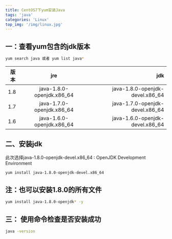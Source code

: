 ```yaml
---
title: CentOS7下yum安装Java
tags: 'java'
categories: 'Linux'
top_img: '/img/linux.jpg'
---
```


## 一：查看yum包含的jdk版本

``` bash
yum search java 或者 yum list java*
```


<table><thead><tr><th>版本</th><th align="center">jre</th><th align="right">jdk</th></tr></thead><tbody><tr><td>1.8</td><td align="center">java-1.8.0-openjdk.x86_64</td><td align="right">java-1.8.0-openjdk-devel.x86_64</td></tr><tr><td>1.7</td><td align="center">java-1.7.0-openjdk.x86_64</td><td align="right">java-1.7.0-openjdk-devel.x86_64</td></tr><tr><td>1.6</td><td align="center">java-1.6.0-openjdk.x86_64</td><td align="right">java-1.6.0-openjdk-devel.x86_64</td></tr></tbody></table>

## 二、安装jdk
此次选择java-1.8.0-openjdk-devel.x86_64 : OpenJDK Development Environment
``` bash
yum install java-1.8.0-openjdk-devel.x86_64
```

## 


## 注：也可以安装1.8.0的所有文件
```bash
yum install java-1.8.0-openjdk* -y
```

## 三： 使用命令检查是否安装成功
```bash
java -version
```